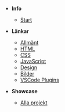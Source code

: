 - **Info**
  - [Start](/)

- **Länkar**
  - [Allmänt](links/general.md)
  - [HTML](links/html.md)
  - [CSS](links/css.md)
  - [JavaScript](links/javascript.md)
  - [Design](links/design.md)
  - [Bilder](links/images.md)
  - [VSCode Plugins](links/vscode-plugins.md)

- **Showcase**
  - [Alla projekt](showcase/list.md)